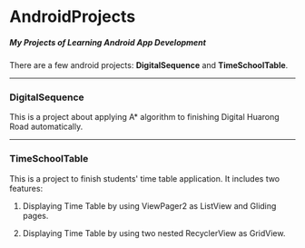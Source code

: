 # AndroidProjects

##### **My Projects of Learning Android App Development**

There are a few android projects: **DigitalSequence** and **TimeSchoolTable**.

---

### DigitalSequence

This is a project about applying A\* algorithm to finishing Digital Huarong Road automatically.

---

### TimeSchoolTable

This is a project to finish students' time table application. It includes two features:

1. Displaying Time Table by using ViewPager2 as ListView and Gliding pages.

2. Displaying Time Table by using two nested RecyclerView as GridView.
